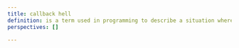 ```yaml
---
title: callback hell
definition: is a term used in programming to describe a situation where multiple nested callback functions in asynchronous code become hard to read, understand, and maintain. This occurs when asynchronous operations are dependent on the results of previous asynchronous operations, leading to deeply nested callback functions, which can make the code difficult to follow and prone to errors.
perspectives: []

---
```

